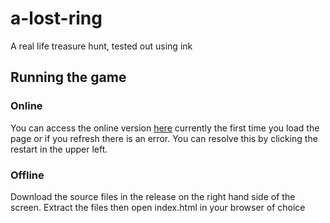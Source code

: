 # a-lost-ring
A real life treasure hunt, tested out using ink

## Running the game
### Online
You can access the online version [here](https://smalltimegames.github.io/a-lost-ring/) currently the first time you load the page or if you refresh there is an error. You can resolve this by clicking the restart in the upper left.

### Offline
Download the source files in the release on the right hand side of the screen. Extract the files then open index.html in your browser of choice
